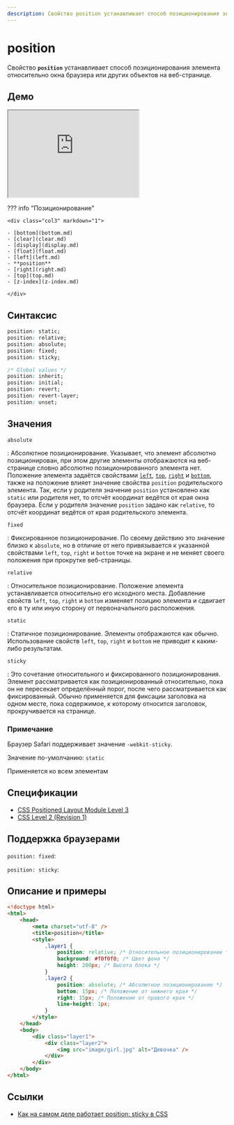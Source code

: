 ```yaml
---
description: Свойство position устанавливает способ позиционирования элемента относительно окна браузера или других объектов на веб-странице
---
```


# position

Свойство **`position`** устанавливает способ позиционирования элемента относительно окна браузера или других объектов на веб-странице.

## Демо

<iframe class="interactive is-default-height" height="200" src="https://interactive-examples.mdn.mozilla.net/pages/css/position.html" title="MDN Web Docs Interactive Example" loading="lazy" data-readystate="complete"></iframe>

??? info "Позиционирование"

    <div class="col3" markdown="1">

    - [bottom](bottom.md)
    - [clear](clear.md)
    - [display](display.md)
    - [float](float.md)
    - [left](left.md)
    - **position**
    - [right](right.md)
    - [top](top.md)
    - [z-index](z-index.md)

    </div>

## Синтаксис

```css
position: static;
position: relative;
position: absolute;
position: fixed;
position: sticky;

/* Global values */
position: inherit;
position: initial;
position: revert;
position: revert-layer;
position: unset;
```

## Значения

`absolute`

: Абсолютное позиционирование. Указывает, что элемент абсолютно позиционирован, при этом другие элементы отображаются на веб-странице словно абсолютно позиционированного элемента нет. Положение элемента задаётся свойствами [`left`](left.md), [`top`](top.md), [`right`](right.md) и [`bottom`](bottom.md), также на положение влияет значение свойства `position` родительского элемента. Так, если у родителя значение `position` установлено как `static` или родителя нет, то отсчёт координат ведётся от края окна браузера. Если у родителя значение `position` задано как `relative`, то отсчёт координат ведётся от края родительского элемента.

`fixed`

: Фиксированное позиционирование. По своему действию это значение близко к `absolute`, но в отличие от него привязывается к указанной свойствами `left`, `top`, `right` и `bottom` точке на экране и не меняет своего положения при прокрутке веб-страницы.

`relative`

: Относительное позиционирование. Положение элемента устанавливается относительно его исходного места. Добавление свойств `left`, `top`, `right` и `bottom` изменяет позицию элемента и сдвигает его в ту или иную сторону от первоначального расположения.

`static`

: Статичное позиционирование. Элементы отображаются как обычно. Использование свойств `left`, `top`, `right` и `bottom` не приводит к каким-либо результатам.

`sticky`

: Это сочетание относительного и фиксированного позиционирования. Элемент рассматривается как позиционированный относительно, пока он не пересекает определённый порог, после чего рассматривается как фиксированный. Обычно применяется для фиксации заголовка на одном месте, пока содержимое, к которому относится заголовок, прокручивается на странице.

### Примечание

Браузер Safari поддерживает значение `-webkit-sticky`.

Значение по-умолчанию: `static`

Применяется ко всем элементам

## Спецификации

-   [CSS Positioned Layout Module Level 3](https://w3c.github.io/csswg-drafts/css-position/#position-property)
-   [CSS Level 2 (Revision 1)](http://www.w3.org/TR/CSS2/visuren.html#propdef-position)

## Поддержка браузерами

`position: fixed`:

<p class="ciu_embed" data-feature="css-fixed" data-periods="future_1,current,past_1,past_2"></p>

`position: sticky`:

<p class="ciu_embed" data-feature="css-sticky" data-periods="future_1,current,past_1,past_2"></p>

## Описание и примеры

```html
<!doctype html>
<html>
    <head>
        <meta charset="utf-8" />
        <title>position</title>
        <style>
            .layer1 {
                position: relative; /* Относительное позиционирование */
                background: #f0f0f0; /* Цвет фона */
                height: 200px; /* Высота блока */
            }
            .layer2 {
                position: absolute; /* Абсолютное позиционирование */
                bottom: 15px; /* Положение от нижнего края */
                right: 15px; /* Положение от правого края */
                line-height: 1px;
            }
        </style>
    </head>
    <body>
        <div class="layer1">
            <div class="layer2">
                <img src="image/girl.jpg" alt="Девочка" />
            </div>
        </div>
    </body>
</html>
```

## Ссылки

-   [Как на самом деле работает position: sticky в CSS](https://medium.com/web-standards/sticky-bc7ff7088693)
